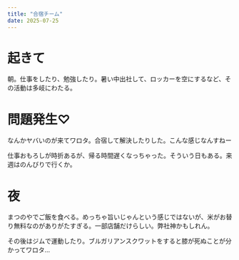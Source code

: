 ```yaml
---
title: "合宿チーム"
date: 2025-07-25
---
```



# 起きて
朝。仕事をしたり、勉強したり。暑い中出社して、ロッカーを空にするなど、その活動は多岐にわたる。


# 問題発生♡
なんかヤバいのが来てワロタ。合宿して解決したりした。こんな感じなんすねー

仕事おもろしが時折あるが、帰る時間遅くなっちゃった。そういう日もある。来週はのんびりで行くか。

# 夜
まつのやでご飯を食べる。めっちゃ旨いじゃんという感じではないが、米がお替り無料なのがありがたすぎる。一部店舗だけらしい。弊社神かもしれん。

その後はジムで運動したり。ブルガリアンスクワットをすると膝が死ぬことが分かってワロタ...

